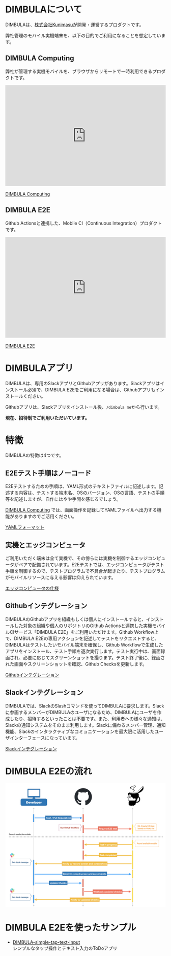 # DIMBULAについて

DIMBULAは、[株式会社Kunimasu](https://kunimasu.com/)が開発・運営するプロダクトです。

弊社管理のモバイル実機端末を、以下の目的でご利用になることを想定しています。

## DIMBULA Computing
弊社が管理する実機モバイルを、ブラウザからリモートで一時利用できるプロダクトです。

<iframe style="max-width: 100%;" width="560" height="315" src="https://www.youtube.com/embed/MsljQHqg21s" title="YouTube video player" frameborder="0" allow="accelerometer; autoplay; clipboard-write; encrypted-media; gyroscope; picture-in-picture; web-share" allowfullscreen></iframe>

[DIMBULA Computing](./docs/computing.md)

## DIMBULA E2E
Github Actionsと連携した、Mobile CI（Continuous Integration）プロダクトです。

<iframe style="max-width: 100%;" width="560" height="315" src="https://www.youtube.com/embed/81v6j_NUvS4" title="YouTube video player" frameborder="0" allow="accelerometer; autoplay; clipboard-write; encrypted-media; gyroscope; picture-in-picture; web-share" allowfullscreen></iframe>

[DIMBULA E2E](./docs/e2e.md)

# DIMBULAアプリ
DIMBULAは、専用のSlackアプリとGithubアプリがあります。Slackアプリはインストール必須で、DIMBULA E2Eをご利用になる場合は、Githubアプリもインストールください。

<!--
<a href="https://slack.com/oauth/v2/authorize?client_id=2434429732679.4945997903222&scope=chat:write,commands,users:read&user_scope=" target="_blank">
  <img alt="Add to Slack" height="40" width="139" src="https://platform.slack-edge.com/img/add_to_slack.png" srcSet="https://platform.slack-edge.com/img/add_to_slack.png 1x, https://platform.slack-edge.com/img/add_to_slack@2x.png 2x" />
</a>
-->

Githubアプリは、Slackアプリをインストール後、`/dimbula me`から行います。

**現在、招待制でご利用いただいています。**

# 特徴
DIMBULAの特徴は4つです。

## E2Eテスト手順はノーコード

E2Eテストするための手順は、YAML形式のテキストファイルに記述します。記述する内容は、テストする端末名、OSのバージョン、OSの言語、テストの手順等を記述しますが、自作にはやや手間を感じるでしょう。

[DIMBULA Computing](docs/computing.md) では、画面操作を記録してYAMLファイルへ出力する機能がありますのでご活用ください。

[YAMLフォーマット](feataure/yaml_format.md)

## 実機とエッジコンピュータ

ご利用いただく端末は全て実機で、その傍らには実機を制御するエッジコンピュータがペアで配備されています。E2Eテストでは、エッジコンピュータがテスト手順を制御するので、テストプログラムで不具合が起きたり、テストプログラムがモバイルリソースに与える影響は抑えられています。

[エッジコンピュータの仕様](feataure/edge_computer_spec.md)

## Githubインテグレーション
DIMBULAのGithubアプリを組織もしくは個人にインストールすると、インストールした対象の組織や個人のリポジトリのGithub Actionsと連携した実機モバイルCIサービス「DIMBULA E2E」をご利用いただけます。Github Workflow上で、DIMBULA E2Eの専用アクションを記述してテストをリクエストすると、DIMBULAはテストしたいモバイル端末を確保し、Github Workflowで生成したアプリをインストール、テスト手順を逐次実行します。テスト実行中は、画面録画され、必要に応じてスクリーンショットを撮ります。テスト終了後に、録画された画面やスクリーンショットを確認、Github Checksを更新します。

[Githubインテグレーション](feataure/github_integration.md)

## Slackインテグレーション
DIMBULAでは、SlackのSlashコマンドを使ってDIMBULAに要求します。Slackに参画するメンバーがDIMBULAのユーザになるため、DIMBULAにユーザを作成したり、招待するといったことは不要です。また、利用者への様々な通知は、Slackの通知システムをそのまま利用します。Slackに備わるメンバー管理、通知機能、Slackのインタラクティブなコミュニケーションを最大限に活用したユーザインターフェースになっています。

[Slackインテグレーション](feataure/slack_integration.md)

# DIMBULA E2Eの流れ

<a href="../../assets/image/dimbula_e2e_flow.png" target="_blank">
  <img src="../../assets/image/dimbula_e2e_flow.png" alt="DIMBULA flow" />
</a>

# DIMBULA E2Eを使ったサンプル
* [DIMBULA-simple-tap-text-input](https://github.com/kunimasu-com/DIMBULA-simple-tap-text-input)<br />シンプルなタップ操作とテキスト入力のToDoアプリ
